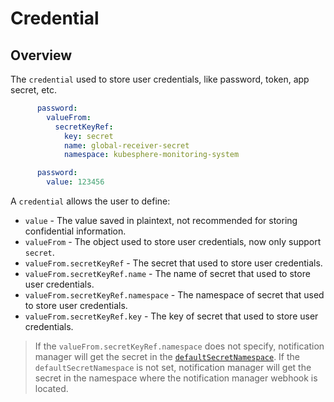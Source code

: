 # Credential

## Overview

The `credential` used to store user credentials, like password, token, app secret, etc.

```yaml
      password:
        valueFrom:
          secretKeyRef:
            key: secret
            name: global-receiver-secret
            namespace: kubesphere-monitoring-system  
```

```yaml
      password:
        value: 123456
```

A `credential` allows the user to define:

- `value` - The value saved in plaintext, not recommended for storing confidential information.
- `valueFrom` - The object used to store user credentials, now only support `secret`.
- `valueFrom.secretKeyRef` - The secret that used to store user credentials.
- `valueFrom.secretKeyRef.name` - The name of secret that used to store user credentials.
- `valueFrom.secretKeyRef.namespace` - The namespace of secret that used to store user credentials.
- `valueFrom.secretKeyRef.key` - The key of secret that used to store user credentials.

> If the `valueFrom.secretKeyRef.namespace` does not specify, notification manager will get the secret in the [`defaultSecretNamespace`](./notification-manager.md#DefaultSecretNamespace).
> If the `defaultSecretNamespace` is not set, notification manager will get the secret in the namespace where the notification manager webhook is located.
